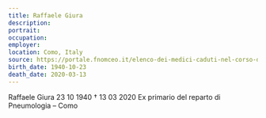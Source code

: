 ```yaml
---
title: Raffaele Giura
description: 
portrait: 
occupation: 
employer: 
location: Como, Italy
source: https://portale.fnomceo.it/elenco-dei-medici-caduti-nel-corso-dellepidemia-di-covid-19/
birth_date: 1940-10-23
death_date: 2020-03-13
---
```




Raffaele Giura 23 10 1940 † 13 03 2020
Ex primario del reparto di Pneumologia – Como